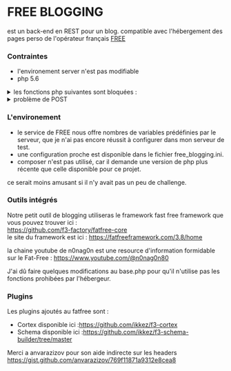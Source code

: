 # FREE BLOGGING
est un back-end en REST pour un blog.
compatible avec l'hébergement des pages perso de l'opérateur français [FREE](https://www.free.fr)



### Contraintes
* l'environement server n'est pas modifiable
* php 5.6 
<details>
 <summary> les fonctions php suivantes sont bloquées : </summary>
 
| -                | -                    | -                | -                     |
| :---:            | :---:                | :---:            | :---:                 |
| chown            | chmod                | get_current_user | php_uname             |
| putenv           | set_time_limit       | getmyuid         | getmypid              |
| dl               | ini_alter            | ini_restore      | realpath              |
| tmpfile          | link                 | shell_exec       | proc_open             |
| chroot           | sleep                | usleep           | umask                 |
| set_include_path | restore_include_path | ini_set          | exec                  |
| passthru         | system               | popen            | pclose                |
| leak             | mysql_list_dbs       | listen           | chgrp                 |
| disk_total_space | disk_free_space      | rmdir            | openlog               |
| closelog         | syslog               | flock            | socket_create_listen  |
| socket_accept    | socket_listen        | symlink          | setlocale             |
| imagerotate      | -                    | -                | -                     |

[Source](https://assistance.free.fr/articles/pages-perso-php-et-fonctions-desactivees-chez-free-653)
</details>
<details><summary>  problème de POST </summary>
    Il est impossible d'utiliser les requêtes POST en RAW.
Car celà provoque l'affichage d'une erreur serveur lié à la deprecation de la fonctionnalité d'auto-remplissage des post raw avec un body vides, erreur qui apparait même quand la requête à un body non vide.
les autre requêtes GET, PUT, PATCH, DELETE ne sont pas affectées par ce problème n'est qu'une erreur de configuration du serveur, erreur pardonnable, les API REST n'étaient pas à la mode lors de la mise en ligne des serveurs.

celà pourrait être corrigé en ajoutant la ligne 
always_populate_raw_post_data = -1
dans le php.ini du serveur et un redémarrage.
Mais le esrvice de gestion des pages persos de FREE ne répond pas au demandes des utilisateurs on vas devoir se passer de cette solution.
</details>



### L'environement 
- le service de FREE nous offre nombres de variables prédéfinies par le serveur, que je n'ai pas encore réussit à configurer dans mon serveur de test.
- une configuration proche est disponible dans le fichier free_blogging.ini.
- composer n'est pas utilisé, car il demande une version de php plus récente que celle disponible pour ce projet.


ce serait moins amusant si il n'y avait pas un peu de challenge.
### Outils intégrés
Notre petit outil de blogging utiliseras le framework fast free framework que vous pouvez trouver ici :<br />
 https://github.com/f3-factory/fatfree-core <br />
le site du framework est ici :
https://fatfreeframework.com/3.8/home <br />

la chaine youtube de n0nag0n est une resource d'information formidable sur le Fat-Free :
https://www.youtube.com/@n0nag0n80 <br />

J'ai dû faire quelques modifications au base.php pour qu'il n'utilise pas les fonctions prohibées par l'hébergeur.<br />

### Plugins 

Les plugins ajoutés au fatfree sont :

* Cortex disponible ici :https://github.com/ikkez/f3-cortex
* Schema disponible ici :https://github.com/ikkez/f3-schema-builder/tree/master

Merci a anvarazizov pour son aide indirecte sur les headers
https://gist.github.com/anvarazizov/769f11871a9312e8cea8 
